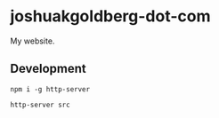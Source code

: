 # joshuakgoldberg-dot-com

My website.

## Development

```shell
npm i -g http-server
```

```
http-server src
```

